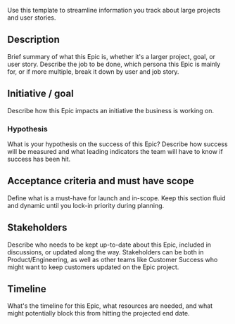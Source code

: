 
Use this template to streamline information you track about large projects and user stories.
## Description
Brief summary of what this Epic is, whether it's a larger project, goal, or user story. Describe the job to be done, which persona this Epic is mainly for, or if more multiple, break it down by user and job story.

## Initiative / goal
Describe how this Epic impacts an initiative the business is working on.

### Hypothesis
What is your hypothesis on the success of this Epic? Describe how success will be measured and what leading indicators the team will have to know if success has been hit.

## Acceptance criteria and must have scope
Define what is a must-have for launch and in-scope. Keep this section fluid and dynamic until you lock-in priority during planning.

## Stakeholders
Describe who needs to be kept up-to-date about this Epic, included in discussions, or updated along the way. Stakeholders can be both in Product/Engineering, as well as other teams like Customer Success who might want to keep customers updated on the Epic project.

## Timeline
What's the timeline for this Epic, what resources are needed, and what might potentially block this from hitting the projected end date.
